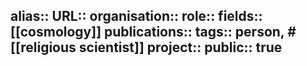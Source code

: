 alias::
URL::
organisation::
role::
fields:: [[cosmology]] 
publications:: 
tags:: person, #[[religious scientist]] 
project::
public:: true
-